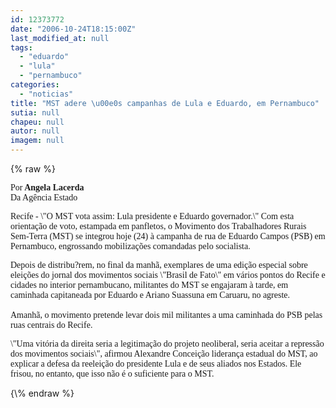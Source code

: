 ```yaml
---
id: 12373772
date: "2006-10-24T18:15:00Z"
last_modified_at: null
tags:
  - "eduardo"
  - "lula"
  - "pernambuco"
categories:
  - "noticias"
title: "MST adere \u00e0s campanhas de Lula e Eduardo, em Pernambuco"
sutia: null
chapeu: null
autor: null
imagem: null
---
```

{\% raw %}
<p><P><FONT face=Verdana>Por<STRONG> Angela Lacerda<BR></STRONG>Da Agência Estado</FONT></P><FONT face=\"Times New Roman\"></p>
<p><P><FONT face=Verdana>Recife - \"O MST vota assim: Lula presidente e Eduardo governador.\" Com esta orientação de voto, estampada em panfletos, o Movimento dos Trabalhadores Rurais Sem-Terra (MST) se integrou hoje (24) à campanha de rua de Eduardo Campos (PSB) em Pernambuco, engrossando mobilizações comandadas pelo socialista. </FONT></P></p>
<p><P><FONT face=Verdana>Depois de distribu?rem, no final da manhã, exemplares de uma edição especial sobre eleições do jornal dos movimentos sociais \"Brasil de Fato\" em vários pontos do Recife e cidades no interior pernambucano, militantes do MST se engajaram à tarde, em caminhada capitaneada por Eduardo e Ariano Suassuna em Caruaru, no agreste. <BR><BR>Amanhã, o movimento pretende levar dois mil militantes a uma caminhada do PSB pelas ruas centrais do Recife. </FONT></P></p>
<p><P><FONT face=Verdana>\"Uma vitória da direita seria a legitimação do projeto neoliberal, seria aceitar a repressão dos movimentos sociais\", afirmou Alexandre Conceição liderança estadual do MST, ao explicar a defesa da reeleição do presidente Lula e de seus aliados nos Estados. Ele frisou, no entanto, que isso não é o suficiente para o MST.</FONT> </P></FONT> </p>
{\% endraw %}